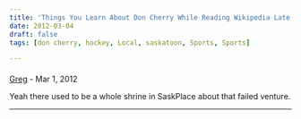 ```yaml
---
title: 'Things You Learn About Don Cherry While Reading Wikipedia Late at Night'
date: 2012-03-04
draft: false
tags: [don cherry, hockey, Local, saskatoon, Sports, Sports]

---
```



#### 
[Greg]( "greg@rlbc.ca") - <time datetime="2012-03-05 16:00:53">Mar 1, 2012</time>

Yeah there used to be a whole shrine in SaskPlace about that failed venture.
<hr />
